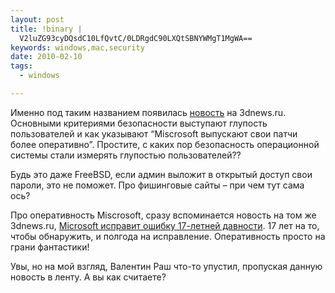 ```yaml
--- 
layout: post
title: !binary |
  V2luZG93cyDQsdC10LfQvtC/0LDRgdC90LXQtSBNYWMgT1MgWA==
keywords: windows,mac,security
date: 2010-02-10
tags:
  - windows

---
```

Именно под таким названием появилась <a href="http://www.3dnews.ru/software-news/windows_bezopasnee_mac_os_x/" rel="nofollow">новость</a> на 3dnews.ru. 
Основными критериями безопасности выступают глупость пользователей и как указывают “Miscrosoft выпускают свои патчи более оперативно”. Простите, с каких пор безопасность операционной системы стали измерять глупостью пользователей??

Будь это даже FreeBSD, если админ выложит в открытый доступ свои пароли, это не поможет. Про фишинговые сайты – при чем тут сама ось?

Про оперативность Miscrosoft, сразу вспоминается новость на том же 3dnews.ru, <a href="http://www.3dnews.ru/software-news/microsoft_ispravit_oshibku_17_letnei_davnosti/" rel="nofollow">Microsoft исправит ошибку 17-летней давности</a>. 17 лет на то, чтобы обнаружить, и полгода на исправление. Оперативность просто на грани фантастики!

Увы, но на мой взгляд, Валентин Раш что-то упустил, пропуская данную новость в ленту. А вы как считаете?
